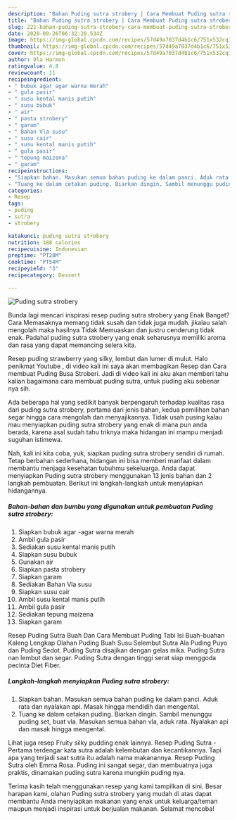 ```yaml
---
description: "Bahan Puding sutra strobery | Cara Membuat Puding sutra strobery Yang Paling Enak"
title: "Bahan Puding sutra strobery | Cara Membuat Puding sutra strobery Yang Paling Enak"
slug: 221-bahan-puding-sutra-strobery-cara-membuat-puding-sutra-strobery-yang-paling-enak
date: 2020-09-26T06:32:20.534Z
image: https://img-global.cpcdn.com/recipes/57d49a7037d4b1c6/751x532cq70/puding-sutra-strobery-foto-resep-utama.jpg
thumbnail: https://img-global.cpcdn.com/recipes/57d49a7037d4b1c6/751x532cq70/puding-sutra-strobery-foto-resep-utama.jpg
cover: https://img-global.cpcdn.com/recipes/57d49a7037d4b1c6/751x532cq70/puding-sutra-strobery-foto-resep-utama.jpg
author: Ola Harmon
ratingvalue: 4.8
reviewcount: 11
recipeingredient:
- " bubuk agar agar warna merah"
- " gula pasir"
- " susu kental manis putih"
- " susu bubuk"
- " air"
- " pasta strobery"
- " garam"
- " Bahan Vla susu"
- " susu cair"
- " susu kental manis putih"
- " gula pasir"
- " tepung maizena"
- " garam"
recipeinstructions:
- "Siapkan bahan. Masukan semua bahan puding ke dalam panci. Aduk rata dan nyalakan api. Masak hingga mendidih dan mengental."
- "Tuang ke dalam cetakan puding. Biarkan dingin. Sambil menunggu puding set, buat vla. Masukan semua bahan vla, aduk rata. Nyalakan api dan masak hingga mengental."
categories:
- Resep
tags:
- puding
- sutra
- strobery

katakunci: puding sutra strobery 
nutrition: 188 calories
recipecuisine: Indonesian
preptime: "PT28M"
cooktime: "PT54M"
recipeyield: "3"
recipecategory: Dessert

---
```



![Puding sutra strobery](https://img-global.cpcdn.com/recipes/57d49a7037d4b1c6/751x532cq70/puding-sutra-strobery-foto-resep-utama.jpg)

Bunda lagi mencari inspirasi resep puding sutra strobery yang Enak Banget? Cara Memasaknya memang tidak susah dan tidak juga mudah. jikalau salah mengolah maka hasilnya Tidak Memuaskan dan justru cenderung tidak enak. Padahal puding sutra strobery yang enak seharusnya memiliki aroma dan rasa yang dapat memancing selera kita.

Resep puding strawberry yang silky, lembut dan lumer di mulut. Halo penikmat Youtube , di video kali ini saya akan membagikan Resep dan Cara membuat Puding Busa Stroberi. Jadi di video kali ini aku akan memberi tahu kalian bagaimana cara membuat puding sutra, untuk puding aku sebenar nya sih.

Ada beberapa hal yang sedikit banyak berpengaruh terhadap kualitas rasa dari puding sutra strobery, pertama dari jenis bahan, kedua pemilihan bahan segar hingga cara mengolah dan menyajikannya. Tidak usah pusing kalau mau menyiapkan puding sutra strobery yang enak di mana pun anda berada, karena asal sudah tahu triknya maka hidangan ini mampu menjadi suguhan istimewa.


Nah, kali ini kita coba, yuk, siapkan puding sutra strobery sendiri di rumah. Tetap berbahan sederhana, hidangan ini bisa memberi manfaat dalam membantu menjaga kesehatan tubuhmu sekeluarga. Anda dapat menyiapkan Puding sutra strobery menggunakan 13 jenis bahan dan 2 langkah pembuatan. Berikut ini langkah-langkah untuk menyiapkan hidangannya.

<!--inarticleads1-->

##### Bahan-bahan dan bumbu yang digunakan untuk pembuatan Puding sutra strobery:

1. Siapkan  bubuk agar -agar warna merah
1. Ambil  gula pasir
1. Sediakan  susu kental manis putih
1. Siapkan  susu bubuk
1. Gunakan  air
1. Siapkan  pasta strobery
1. Siapkan  garam
1. Sediakan  Bahan Vla susu
1. Siapkan  susu cair
1. Ambil  susu kental manis putih
1. Ambil  gula pasir
1. Sediakan  tepung maizena
1. Siapkan  garam


Resep Puding Sutra Buah Dan Cara Membuat Puding Tabi Isi Buah-buahan Kaleng Lengkap Olahan Puding Buah Susu Selembut Sutra Ala Puding Puyo dan Puding Sedot. Puding Sutra disajikan dengan gelas mika. Puding Sutra nan lembut dan segar. Puding Sutra dengan tinggi serat siap menggoda pecinta Diet Fiber. 

<!--inarticleads2-->

##### Langkah-langkah menyiapkan Puding sutra strobery:

1. Siapkan bahan. Masukan semua bahan puding ke dalam panci. Aduk rata dan nyalakan api. Masak hingga mendidih dan mengental.
1. Tuang ke dalam cetakan puding. Biarkan dingin. Sambil menunggu puding set, buat vla. Masukan semua bahan vla, aduk rata. Nyalakan api dan masak hingga mengental.


Lihat juga resep Fruity silky pudding enak lainnya. Resep Puding Sutra - Pertama terdengar kata sutra adalah kelembutan dan kecantikannya. Tapi apa yang terjadi saat sutra itu adalah nama makanannya. Resep Puding Sutra oleh Emma Rosa. Puding ini sangat segar, dan membuatnya juga praktis, dinamakan puding sutra karena mungkin puding nya. 

Terima kasih telah menggunakan resep yang kami tampilkan di sini. Besar harapan kami, olahan Puding sutra strobery yang mudah di atas dapat membantu Anda menyiapkan makanan yang enak untuk keluarga/teman maupun menjadi inspirasi untuk berjualan makanan. Selamat mencoba!
